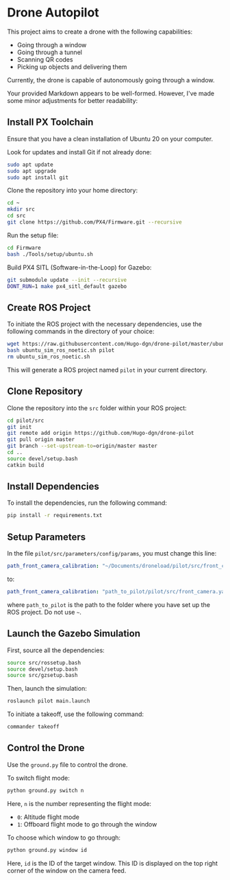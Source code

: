 # Drone Autopilot

This project aims to create a drone with the following capabilities:

- Going through a window
- Going through a tunnel
- Scanning QR codes
- Picking up objects and delivering them

Currently, the drone is capable of autonomously going through a window.

Your provided Markdown appears to be well-formed. However, I've made some minor adjustments for better readability:

## Install PX Toolchain

Ensure that you have a clean installation of Ubuntu 20 on your computer.

Look for updates and install Git if not already done:
```bash
sudo apt update
sudo apt upgrade
sudo apt install git
```

Clone the repository into your home directory:
```bash
cd ~
mkdir src
cd src
git clone https://github.com/PX4/Firmware.git --recursive
```

Run the setup file:
```bash
cd Firmware
bash ./Tools/setup/ubuntu.sh
```

Build PX4 SITL (Software-in-the-Loop) for Gazebo:
```bash
git submodule update --init --recursive
DONT_RUN=1 make px4_sitl_default gazebo
```

## Create ROS Project

To initiate the ROS project with the necessary dependencies, use the following commands in the directory of your choice:

```bash
wget https://raw.githubusercontent.com/Hugo-dgn/drone-pilot/master/ubuntu_sim_ros_noetic.sh
bash ubuntu_sim_ros_noetic.sh pilot
rm ubuntu_sim_ros_noetic.sh
```

This will generate a ROS project named `pilot` in your current directory.

## Clone Repository

Clone the repository into the `src` folder within your ROS project:

```bash
cd pilot/src
git init
git remote add origin https://github.com/Hugo-dgn/drone-pilot
git pull origin master
git branch --set-upstream-to=origin/master master
cd ..
source devel/setup.bash
catkin build
```

## Install Dependencies

To install the dependencies, run the following command:

```bash
pip install -r requirements.txt
```

## Setup Parameters

In the file `pilot/src/parameters/config/params`, you must change this line:

```yaml
path_front_camera_calibration: "~/Documents/droneload/pilot/src/front_camera.yaml"
```

to:

```yaml
path_front_camera_calibration: "path_to_pilot/pilot/src/front_camera.yaml"
```

where `path_to_pilot` is the path to the folder where you have set up the ROS project. Do not use `~`.

## Launch the Gazebo Simulation

First, source all the dependencies:

```bash
source src/rossetup.bash
source devel/setup.bash
source src/gzsetup.bash
```

Then, launch the simulation:

```bash
roslaunch pilot main.launch
```

To initiate a takeoff, use the following command:

```bash
commander takeoff
```

## Control the Drone

Use the `ground.py` file to control the drone.

To switch flight mode:

```bash
python ground.py switch n
```

Here, `n` is the number representing the flight mode:
- `0`: Altitude flight mode
- `1`: Offboard flight mode to go through the window

To choose which window to go through:

```bash
python ground.py window id
```

Here, `id` is the ID of the target window. This ID is displayed on the top right corner of the window on the camera feed.